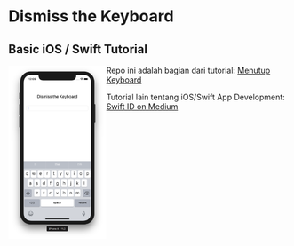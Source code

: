 # Dismiss the Keyboard
## Basic iOS / Swift Tutorial

<img src="https://github.com/rkukuh/Dismiss-the-Keyboard/blob/master/screenshot.png" width="35%" align="left">

Repo ini adalah bagian dari tutorial:
[Menutup Keyboard](https://medium.com/swift-id/menutup-keyboard-c90774cf1eb4)

Tutorial lain tentang iOS/Swift App Development:
[Swift ID on Medium](https://medium.com/swift-id)
